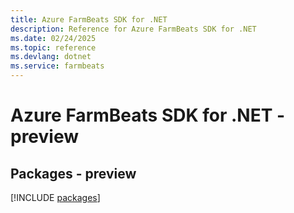 ```yaml
---
title: Azure FarmBeats SDK for .NET
description: Reference for Azure FarmBeats SDK for .NET
ms.date: 02/24/2025
ms.topic: reference
ms.devlang: dotnet
ms.service: farmbeats
---
```

# Azure FarmBeats SDK for .NET - preview
## Packages - preview
[!INCLUDE [packages](farmbeats-index.md)]